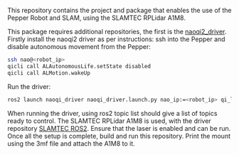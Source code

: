 This repository contains the project and package that enables the use of the Pepper Robot and SLAM, using the SLAMTEC RPLidar A1M8.

This package requires additional repositories, the first is the [naoqi2_driver](https://github.com/ros-naoqi/naoqi_driver2).
Firstly install the naoqi2 driver as per instructions:
ssh into the Pepper and disable autonomous movement from the Pepper:

```bash
ssh nao@<robot_ip>
qicli call ALAutonomousLife.setState disabled
qicli call ALMotion.wakeUp
```
Run the driver:
```bash
ros2 launch naoqi_driver naoqi_driver.launch.py nao_ip:=<robot_ip> qi_listen_url:=tcp://0.0.0.0:0
```
When running the driver, using ros2 topic list should give a list of topics ready to control.
The SLAMTEC RPLidar A1M8 is used, with the driver repository [SLAMTEC ROS2](https://github.com/Slamtec/sllidar_ros2).
Ensure that the laser is enabled and can be run. 
Once all the setup is complete, build and run this repository. Print the mount using the 3mf file and attach the A1M8 to it.
